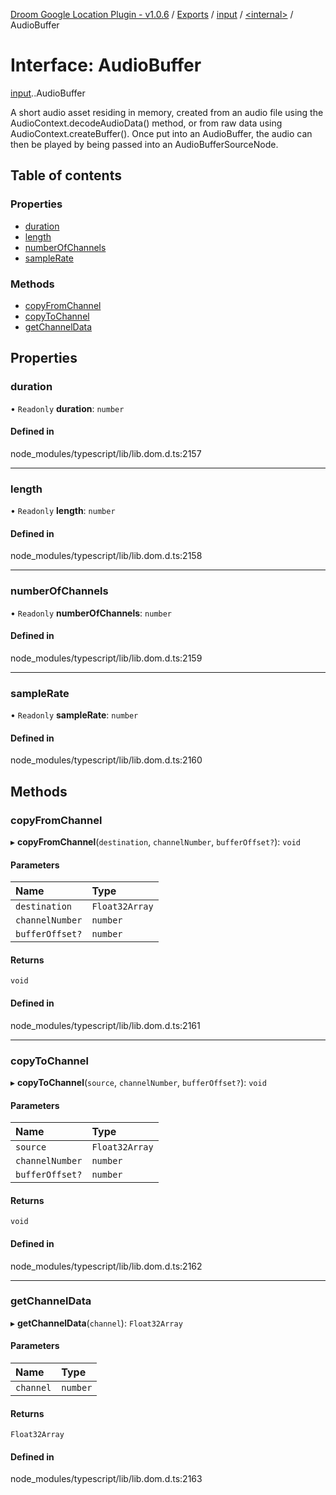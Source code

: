 [Droom Google Location Plugin - v1.0.6](../README.md) / [Exports](../modules.md) / [input](../modules/input.md) / [<internal\>](../modules/input._internal_.md) / AudioBuffer

# Interface: AudioBuffer

[input](../modules/input.md).[<internal>](../modules/input._internal_.md).AudioBuffer

A short audio asset residing in memory, created from an audio file using the AudioContext.decodeAudioData() method, or from raw data using AudioContext.createBuffer(). Once put into an AudioBuffer, the audio can then be played by being passed into an AudioBufferSourceNode.

## Table of contents

### Properties

- [duration](input._internal_.AudioBuffer.md#duration)
- [length](input._internal_.AudioBuffer.md#length)
- [numberOfChannels](input._internal_.AudioBuffer.md#numberofchannels)
- [sampleRate](input._internal_.AudioBuffer.md#samplerate)

### Methods

- [copyFromChannel](input._internal_.AudioBuffer.md#copyfromchannel)
- [copyToChannel](input._internal_.AudioBuffer.md#copytochannel)
- [getChannelData](input._internal_.AudioBuffer.md#getchanneldata)

## Properties

### duration

• `Readonly` **duration**: `number`

#### Defined in

node_modules/typescript/lib/lib.dom.d.ts:2157

___

### length

• `Readonly` **length**: `number`

#### Defined in

node_modules/typescript/lib/lib.dom.d.ts:2158

___

### numberOfChannels

• `Readonly` **numberOfChannels**: `number`

#### Defined in

node_modules/typescript/lib/lib.dom.d.ts:2159

___

### sampleRate

• `Readonly` **sampleRate**: `number`

#### Defined in

node_modules/typescript/lib/lib.dom.d.ts:2160

## Methods

### copyFromChannel

▸ **copyFromChannel**(`destination`, `channelNumber`, `bufferOffset?`): `void`

#### Parameters

| Name | Type |
| :------ | :------ |
| `destination` | `Float32Array` |
| `channelNumber` | `number` |
| `bufferOffset?` | `number` |

#### Returns

`void`

#### Defined in

node_modules/typescript/lib/lib.dom.d.ts:2161

___

### copyToChannel

▸ **copyToChannel**(`source`, `channelNumber`, `bufferOffset?`): `void`

#### Parameters

| Name | Type |
| :------ | :------ |
| `source` | `Float32Array` |
| `channelNumber` | `number` |
| `bufferOffset?` | `number` |

#### Returns

`void`

#### Defined in

node_modules/typescript/lib/lib.dom.d.ts:2162

___

### getChannelData

▸ **getChannelData**(`channel`): `Float32Array`

#### Parameters

| Name | Type |
| :------ | :------ |
| `channel` | `number` |

#### Returns

`Float32Array`

#### Defined in

node_modules/typescript/lib/lib.dom.d.ts:2163
